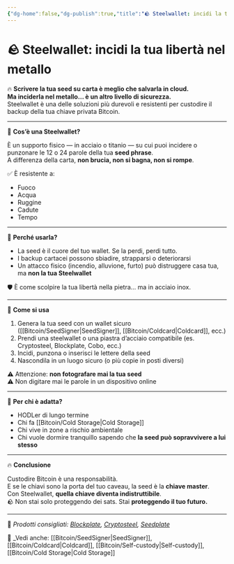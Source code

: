 ```yaml
---
{"dg-home":false,"dg-publish":true,"title":"🪨 Steelwallet: incidi la tua libertà nel metallo","tags":["Bitcoin","Seed","Backup","Sicurezza","ColdStorage","SelfCustody"],"date":"2025-07-09","permalink":"/bitcoin/steelwallet/","dgPassFrontmatter":true}
---
```



# 🪨 Steelwallet: incidi la tua libertà nel metallo

🔥 **Scrivere la tua seed su carta è meglio che salvarla in cloud.  
Ma inciderla nel metallo… è un altro livello di sicurezza.**  
Steelwallet è una delle soluzioni più durevoli e resistenti per custodire il backup della tua chiave privata Bitcoin.

---

🧱 **Cos’è una Steelwallet?**

È un supporto fisico — in acciaio o titanio — su cui puoi incidere o punzonare le 12 o 24 parole della tua **seed phrase**.  
A differenza della carta, **non brucia, non si bagna, non si rompe**.

✅ È resistente a:
- Fuoco  
- Acqua  
- Ruggine  
- Cadute  
- Tempo

---

🔐 **Perché usarla?**

- La seed è il cuore del tuo wallet. Se la perdi, perdi tutto.  
- I backup cartacei possono sbiadire, strapparsi o deteriorarsi  
- Un attacco fisico (incendio, alluvione, furto) può distruggere casa tua, ma **non la tua Steelwallet**

🛡️ È come scolpire la tua libertà nella pietra… ma in acciaio inox.

---

🔧 **Come si usa**

1. Genera la tua seed con un wallet sicuro ([[Bitcoin/SeedSigner\|SeedSigner]], [[Bitcoin/Coldcard\|Coldcard]], ecc.)  
2. Prendi una steelwallet o una piastra d’acciaio compatibile (es. Cryptosteel, Blockplate, Cobo, ecc.)  
3. Incidi, punzona o inserisci le lettere della seed  
4. Nascondila in un luogo sicuro (o più copie in posti diversi)

⚠️ Attenzione: **non fotografare mai la tua seed**  
⚠️ Non digitare mai le parole in un dispositivo online

---

🎯 **Per chi è adatta?**

- HODLer di lungo termine  
- Chi fa [[Bitcoin/Cold Storage\|Cold Storage]]  
- Chi vive in zone a rischio ambientale  
- Chi vuole dormire tranquillo sapendo che **la seed può sopravvivere a lui stesso**

---

🔥 **Conclusione**

Custodire Bitcoin è una responsabilità.  
E se le chiavi sono la porta del tuo caveau, la seed è la **chiave master**.  
Con Steelwallet, **quella chiave diventa indistruttibile**.  
🪨 Non stai solo proteggendo dei sats. Stai **proteggendo il tuo futuro.**

---

🔗 _Prodotti consigliati: [Blockplate](https://blockplate.com), [Cryptosteel](https://cryptosteel.com), [Seedplate](https://seedplate.com)_

📎 _Vedi anche: [[Bitcoin/SeedSigner\|SeedSigner]], [[Bitcoin/Coldcard\|Coldcard]], [[Bitcoin/Self-custody\|Self-custody]], [[Bitcoin/Cold Storage\|Cold Storage]]
